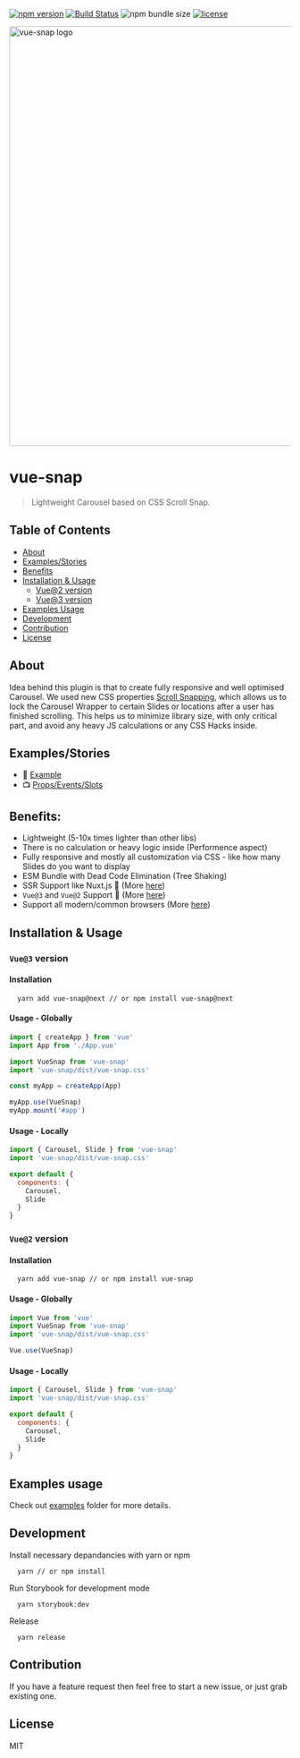 [![npm version](https://badge.fury.io/js/vue-snap.svg)](https://badge.fury.io/js/vue-snap)
[![Build Status](https://travis-ci.org/bartdominiak/vue-snap.svg?branch=master)](https://travis-ci.org/bartdominiak/vue-snap)
![npm bundle size](https://img.shields.io/bundlephobia/minzip/vue-snap)
[![license](https://img.shields.io/github/license/mashape/apistatus.svg)](https://github.com/bartdominiak/vue-snap/blob/master/LICENSE.md)

<div align="left">
  <img width="750" heigth="250" src="/static/logo-snap.jpg" alt="vue-snap logo">
</div>

# vue-snap
> Lightweight Carousel based on CSS Scroll Snap.

## Table of Contents
- [About](#about)
- [Examples/Stories](#examplesstories)
- [Benefits](#benefits)
- [Installation & Usage](#installation--usage)
  - [Vue@2 version](#vue2-version)
  - [Vue@3 version](#vue3-version)
- [Examples Usage](#examples-usage)
- [Development](#development)
- [Contribution](#contribution)
- [License](#license)

## About
Idea behind this plugin is that to create fully responsive and well optimised Carousel.
We used new CSS properties [Scroll Snapping](https://developers.google.com/web/updates/2018/07/css-scroll-snap), which allows us to lock the Carousel Wrapper to certain Slides or locations after a user has finished scrolling. This helps us to minimize library size, with only critical part, and avoid any heavy JS calculations or any CSS Hacks inside.

## Examples/Stories
- 📕 [Example](https://vue-snap.vercel.app)
- 📺 [Props/Events/Slots](https://vue-snap.vercel.app/?path=/docs/carousel--default)

## Benefits:
- Lightweight (5-10x times lighter than other libs)
- There is no calculation or heavy logic inside (Performence aspect)
- Fully responsive and mostly all customization via CSS - like how many Slides do you want to display
- ESM Bundle with Dead Code Elimination (Tree Shaking)
- SSR Support like Nuxt.js 🎉  (More [here](https://github.com/bartdominiak/vue-snap/tree/master/examples))
- `Vue@3` and `Vue@2` Support 🎉  (More [here](#installation--usage))
- Support all modern/common browsers (More [here](https://caniuse.com/css-snappoints))

## Installation & Usage
### `Vue@3` version
#### Installation

```terminal
  yarn add vue-snap@next // or npm install vue-snap@next
```

#### Usage - Globally

```js
import { createApp } from 'vue'
import App from './App.vue'

import VueSnap from 'vue-snap'
import 'vue-snap/dist/vue-snap.css'

const myApp = createApp(App)

myApp.use(VueSnap)
myApp.mount('#app')
```

#### Usage - Locally

```js
import { Carousel, Slide } from 'vue-snap'
import 'vue-snap/dist/vue-snap.css'

export default {
  components: {
    Carousel,
    Slide
  }
}
```

### `Vue@2` version
#### Installation

```terminal
  yarn add vue-snap // or npm install vue-snap
```

#### Usage - Globally

```js
import Vue from 'vue'
import VueSnap from 'vue-snap'
import 'vue-snap/dist/vue-snap.css'

Vue.use(VueSnap)
```

#### Usage - Locally

```js
import { Carousel, Slide } from 'vue-snap'
import 'vue-snap/dist/vue-snap.css'

export default {
  components: {
    Carousel,
    Slide
  }
}
```

## Examples usage
Check out [examples](https://github.com/bartdominiak/vue-snap/tree/master/examples) folder for more details.

## Development

Install necessary depandancies with yarn or npm
```
  yarn // or npm install
```

Run Storybook for development mode
```
  yarn storybook:dev
```

Release
```
  yarn release
```

## Contribution
If you have a feature request then feel free to start a new issue, or just grab existing one.

## License
MIT
